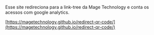 Esse site redireciona para a link-tree da Mage Technology e conta os acessos com google analytics.

[https://magetechnology.github.io/redirect-qr-code/](https://magetechnology.github.io/redirect-qr-code/)
